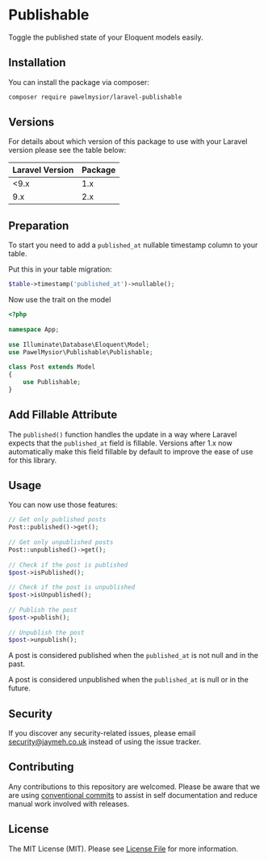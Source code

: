 # Publishable

Toggle the published state of your Eloquent models easily.

## Installation

You can install the package via composer:

```bash
composer require pawelmysior/laravel-publishable
```

## Versions

For details about which version of this package to use with your Laravel version please see the table below:

| Laravel Version | Package |
| --------------- | ------- |
| <9.x            | 1.x     |
| 9.x             | 2.x     |

## Preparation

To start you need to add a `published_at` nullable timestamp column to your table.

Put this in your table migration:

```php
$table->timestamp('published_at')->nullable();
```

Now use the trait on the model

```php
<?php
 
namespace App;
  
use Illuminate\Database\Eloquent\Model;
use PawelMysior\Publishable\Publishable;
 
class Post extends Model
{
    use Publishable;
}
```

## Add Fillable Attribute

The `published()` function handles the update in a way where Laravel expects that the `published_at` field is fillable. Versions after 1.x now automatically make this field fillable by default to improve the ease of use for this library.

## Usage

You can now use those features:

```php
// Get only published posts
Post::published()->get();
 
// Get only unpublished posts
Post::unpublished()->get();
 
// Check if the post is published
$post->isPublished();
 
// Check if the post is unpublished
$post->isUnpublished();
 
// Publish the post
$post->publish();
 
// Unpublish the post
$post->unpublish();
```

A post is considered published when the `published_at` is not null and in the past.

A post is considered unpublished when the `published_at` is null or in the future.

## Security

If you discover any security-related issues, please email security@jaymeh.co.uk instead of using the issue tracker.

## Contributing

Any contributions to this repository are welcomed. Please be aware that we are using [conventional commits](https://www.conventionalcommits.org/en/v1.0.0/#summary) to assist in self documentation and reduce manual work involved with releases.

## License

The MIT License (MIT). Please see [License File](LICENSE.md) for more information.
